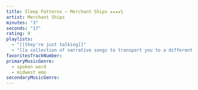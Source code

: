 ```yaml
---
title: Sleep Patterns — Merchant Ships ★★★★½
artist: Merchant Ships
minutes: "3"
seconds: "17"
rating: 9
playlists:
  - "[[they're just talking]]"
  - "[[a collection of narrative songs to transport you to a different world]]"
favoritesTrackNumber:
primaryMusicGenre:
  - spoken word
  - midwest emo
secondaryMusicGenre:
---
```

